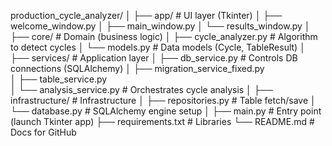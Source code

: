 production_cycle_analyzer/
│
├── app/                      # UI layer (Tkinter)
│   ├── welcome_window.py
│   ├── main_window.py
│   └── results_window.py
│
├── core/                     # Domain (business logic)
│   ├── cycle_analyzer.py     # Algorithm to detect cycles
│   └── models.py             # Data models (Cycle, TableResult)
│
├── services/                 # Application layer
│   ├── db_service.py         # Controls DB connections (SQLAlchemy)
│   ├── migration_service_fixed.py  
│   ├── table_service.py  
│   └── analysis_service.py   # Orchestrates cycle analysis
│
├── infrastructure/           # Infrastructure
│   ├── repositories.py       # Table fetch/save
│   └── database.py           # SQLAlchemy engine setup
│
├── main.py                   # Entry point (launch Tkinter app)
├── requirements.txt          # Libraries
└── README.md                 # Docs for GitHub
